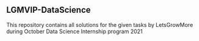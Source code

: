 ## LGMVIP-DataScience
This repository contains all solutions for the given tasks by LetsGrowMore during October Data Science Internship program 2021
